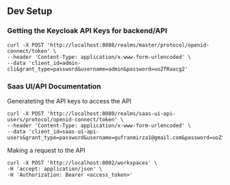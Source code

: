 ## Dev Setup

### Getting the Keycloak API Keys for backend/API

```
curl -X POST 'http://localhost:8080/realms/master/protocol/openid-connect/token' \
--header 'Content-Type: application/x-www-form-urlencoded' \
--data 'client_id=admin-cli&grant_type=password&username=admin&password=uoZfRaacg2'
```

### Saas UI/API Documentation

Generateting the API keys to access the API

```
curl -X POST 'http://localhost:8080/realms/saas-ui-api-users/protocol/openid-connect/token' \
--header 'Content-Type: application/x-www-form-urlencoded' \
--data 'client_id=saas-ui-api-users&grant_type=password&username=gufranmirza1@gmail.com&password=uoZfRaacg2'
```

Making a request to the API

```
curl -X POST 'http://localhost:8002/workspaces' \
-H 'accept: application/json' \
-H 'Authorization: Bearer <access_token>'
```
